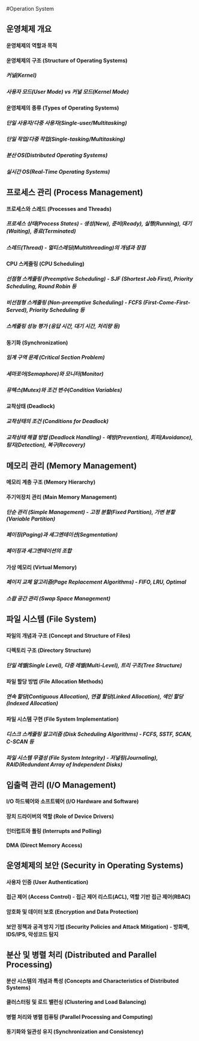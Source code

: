 #Operation System

## 운영체제 개요

#### 운영체제의 역할과 목적

#### 운영체제의 구조 (Structure of Operating Systems)
##### 커널(Kernel)
##### 사용자 모드(User Mode) vs 커널 모드(Kernel Mode)

#### 운영체제의 종류 (Types of Operating Systems)

##### 단일 사용자/다중 사용자(Single-user/Multitasking)
##### 단일 작업/다중 작업(Single-tasking/Multitasking)
##### 분산 OS(Distributed Operating Systems)
##### 실시간 OS(Real-Time Operating Systems)

## 프로세스 관리 (Process Management)
#### 프로세스와 스레드 (Processes and Threads)
##### 프로세스 상태(Process States) - 생성(New), 준비(Ready), 실행(Running), 대기(Waiting), 종료(Terminated)
##### 스레드(Thread) - 멀티스레딩(Multithreading)의 개념과 장점

#### CPU 스케줄링 (CPU Scheduling)
##### 선점형 스케줄링 (Preemptive Scheduling) - SJF (Shortest Job First), Priority Scheduling, Round Robin 등
##### 비선점형 스케줄링 (Non-preemptive Scheduling) - FCFS (First-Come-First-Served), Priority Scheduling 등
##### 스케줄링 성능 평가 (응답 시간, 대기 시간, 처리량 등)

#### 동기화 (Synchronization)
##### 임계 구역 문제 (Critical Section Problem)
##### 세마포어(Semaphore)와 모니터(Monitor)
##### 뮤텍스(Mutex)와 조건 변수(Condition Variables)

#### 교착상태 (Deadlock)
##### 교착상태의 조건 (Conditions for Deadlock)
##### 교착상태 해결 방법 (Deadlock Handling) - 예방(Prevention), 회피(Avoidance), 탐지(Detection), 복구(Recovery)

## 메모리 관리 (Memory Management)
#### 메모리 계층 구조 (Memory Hierarchy)
#### 주기억장치 관리 (Main Memory Management)
##### 단순 관리 (Simple Management) - 고정 분할(Fixed Partition), 가변 분할(Variable Partition)
##### 페이징(Paging)과 세그멘테이션(Segmentation)
##### 페이징과 세그멘테이션의 조합

#### 가상 메모리 (Virtual Memory)
##### 페이지 교체 알고리즘(Page Replacement Algorithms) - FIFO, LRU, Optimal
##### 스왑 공간 관리 (Swap Space Management)

## 파일 시스템 (File System)
#### 파일의 개념과 구조 (Concept and Structure of Files)
#### 디렉토리 구조 (Directory Structure)
##### 단일 레벨(Single Level), 다중 레벨(Multi-Level), 트리 구조(Tree Structure)

#### 파일 할당 방법 (File Allocation Methods)
##### 연속 할당(Contiguous Allocation), 연결 할당(Linked Allocation), 색인 할당(Indexed Allocation)

#### 파일 시스템 구현 (File System Implementation)
##### 디스크 스케줄링 알고리즘 (Disk Scheduling Algorithms) - FCFS, SSTF, SCAN, C-SCAN 등
##### 파일 시스템 무결성 (File System Integrity) - 저널링(Journaling), RAID(Redundant Array of Independent Disks)

## 입출력 관리 (I/O Management)

#### I/O 하드웨어와 소프트웨어 (I/O Hardware and Software)
#### 장치 드라이버의 역할 (Role of Device Drivers)
#### 인터럽트와 폴링 (Interrupts and Polling)
#### DMA (Direct Memory Access)

## 운영체제의 보안 (Security in Operating Systems)

#### 사용자 인증 (User Authentication)
#### 접근 제어 (Access Control) - 접근 제어 리스트(ACL), 역할 기반 접근 제어(RBAC)
#### 암호화 및 데이터 보호 (Encryption and Data Protection)
#### 보안 정책과 공격 방지 기법 (Security Policies and Attack Mitigation) - 방화벽, IDS/IPS, 악성코드 탐지

## 분산 및 병렬 처리 (Distributed and Parallel Processing)

#### 분산 시스템의 개념과 특성 (Concepts and Characteristics of Distributed Systems)
#### 클러스터링 및 로드 밸런싱 (Clustering and Load Balancing)
#### 병렬 처리와 병렬 컴퓨팅 (Parallel Processing and Computing)
#### 동기화와 일관성 유지 (Synchronization and Consistency)
